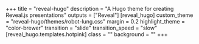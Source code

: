 +++
title = "reveal-hugo"
description = "A Hugo theme for creating Reveal.js presentations"
outputs = ["Reveal"]
[reveal_hugo]
custom_theme = "reveal-hugo/themes/robot-lung.css"
margin = 0.2
highlight_theme = "color-brewer"
transition = "slide"
transition_speed = "slow"
[reveal_hugo.templates.hotpink]
class = ""
background = ""
+++


